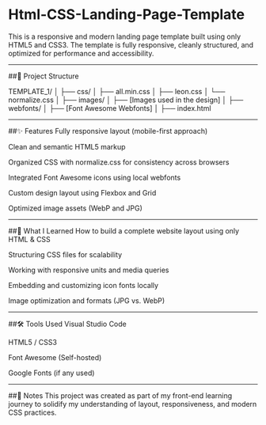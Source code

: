 # Html-CSS-Landing-Page-Template
This is a responsive and modern landing page template built using only HTML5 and CSS3. The template is fully responsive, cleanly structured, and optimized for performance and accessibility.

---

##📁 Project Structure

TEMPLATE_1/
│
├── css/
│   ├── all.min.css
│   ├── leon.css
│   └── normalize.css
│
├── images/
│   ├── [Images used in the design]
│
├── webfonts/
│   ├── [Font Awesome Webfonts]
│
├── index.html

---

##✨ Features
Fully responsive layout (mobile-first approach)

Clean and semantic HTML5 markup

Organized CSS with normalize.css for consistency across browsers

Integrated Font Awesome icons using local webfonts

Custom design layout using Flexbox and Grid

Optimized image assets (WebP and JPG)

---

##🧠 What I Learned
How to build a complete website layout using only HTML & CSS

Structuring CSS files for scalability

Working with responsive units and media queries

Embedding and customizing icon fonts locally

Image optimization and formats (JPG vs. WebP)

---

##🛠️ Tools Used
Visual Studio Code

HTML5 / CSS3

Font Awesome (Self-hosted)

Google Fonts (if any used)

---

##📌 Notes
This project was created as part of my front-end learning journey to solidify my understanding of layout, responsiveness, and modern CSS practices.
